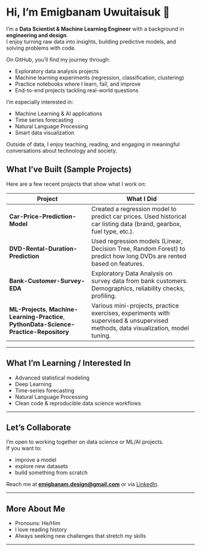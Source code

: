 # Hi, I’m Emigbanam Uwuitaisuk 👋

I’m a **Data Scientist & Machine Learning Engineer** with a background in **engineering and design**.  
I enjoy turning raw data into insights, building predictive models, and solving problems with code.  

On GitHub, you’ll find my journey through:  
- Exploratory data analysis projects  
- Machine learning experiments (regression, classification, clustering)  
- Practice notebooks where I learn, fail, and improve  
- End-to-end projects tackling real-world questions  

I’m especially interested in:  
- Machine Learning & AI applications  
- Time series forecasting  
- Natural Language Processing  
- Smart data visualization  

Outside of data, I enjoy teaching, reading, and engaging in meaningful conversations about technology and society.  


## What I’ve Built (Sample Projects)

Here are a few recent projects that show what I work on:

| Project | What I Did |
|---|---|
| **Car-Price-Prediction-Model** | Created a regression model to predict car prices. Used historical car listing data (brand, gearbox, fuel type, etc.). |
| **DVD-Rental-Duration-Prediction** | Used regression models (Linear, Decision Tree, Random Forest) to predict how long DVDs are rented based on features. |
| **Bank-Customer-Survey-EDA** | Exploratory Data Analysis on survey data from bank customers. Demographics, reliability checks, profiling. |
| **ML-Projects**, **Machine-Learning-Practice**, **PythonData-Science-Practice-Repository** | Various mini-projects, practice exercises, experiments with supervised & unsupervised methods, data visualization, model tuning. |

---

## What I’m Learning / Interested In

- Advanced statistical modeling  
- Deep Learning  
- Time-series forecasting  
- Natural Language Processing  
- Clean code & reproducible data science workflows  

---

## Let’s Collaborate

I’m open to working together on data science or ML/AI projects.  
If you want to:

- improve a model  
- explore new datasets  
- build something from scratch  

Reach me at **emigbanam.design@gmail.com** or via [LinkedIn](https://www.linkedin.com/in/emigbanam/).

---

## More About Me

- Pronouns: He/Him  
- I love reading history  
- Always seeking new challenges that stretch my skills  

---

